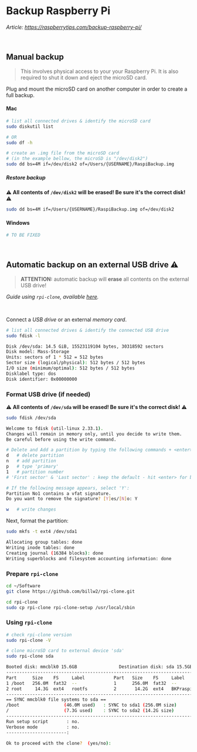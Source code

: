 # Backup Raspberry Pi

*Article: https://raspberrytips.com/backup-raspberry-pi/*

<br>

## Manual backup

> This involves physical access to your your Raspberry Pi. It is also required to shut it down and eject the microSD card.

Plug and mount the microSD card on another computer in order to create a full backup.

#### Mac
``` bash
# list all connected drives & identify the microSD card
sudo diskutil list

# OR
sudo df -h

# create an .img file from the microSD card
# (in the example bellow, the microSD is "/dev/disk2")
sudo dd bs=4M if=/dev/disk2 of=/Users/{USERNAME}/RaspiBackup.img
```

##### Restore backup

:warning: **All contents of `/dev/disk2` will be erased! Be sure it's the correct disk!** :warning:

``` bash
sudo dd bs=4M if=/Users/{USERNAME}/RaspiBackup.img of=/dev/disk2
```

#### Windows
``` powershell
# TO BE FIXED
```

<br>

## Automatic backup on an external USB drive :warning:

> **ATTENTION:** automatic backup will **erase** all contents on the external USB drive!

*Guide using `rpi-clone`, available [here](https://github.com/billw2/rpi-clone).*

<br>

Connect a *USB drive* or an external *memory card*.
``` bash
# list all connected drives & identify the connected USB drive
sudo fdisk -l

Disk /dev/sda: 14.5 GiB, 15523119104 bytes, 30318592 sectors
Disk model: Mass-Storage
Units: sectors of 1 * 512 = 512 bytes
Sector size (logical/physical): 512 bytes / 512 bytes
I/O size (minimum/optimal): 512 bytes / 512 bytes
Disklabel type: dos
Disk identifier: 0x00000000
```

### Format USB drive (if needed)

:warning: **All contents of `/dev/sda` will be erased! Be sure it's the correct disk!** :warning:

``` bash
sudo fdisk /dev/sda

Welcome to fdisk (util-linux 2.33.1).
Changes will remain in memory only, until you decide to write them.
Be careful before using the write command.

# Delete and Add a partition by typing the following commands + <enter>
d   # delete partition
n   # add partition
p   # type 'primary'
1   # partition number
# 'First sector' & 'Last sector' : keep the default - hit <enter> for both

# If the following message appears, select 'Y':
Partition No1 contains a vfat signature.
Do you want to remove the signature? [Y]es/[N]o: Y

w   # write changes
```

Next, format the partition:
``` bash
sudo mkfs -t ext4 /dev/sda1

Allocating group tables: done
Writing inode tables: done
Creating journal (16384 blocks): done
Writing superblocks and filesystem accounting information: done
```

### Prepare `rpi-clone`
``` bash
cd ~/Software
git clone https://github.com/billw2/rpi-clone.git

cd rpi-clone
sudo cp rpi-clone rpi-clone-setup /usr/local/sbin
```

### Using `rpi-clone`

```bash
# check rpi-clone version
sudo rpi-clone -V

# clone microSD card to external device 'sda'
sudo rpi-clone sda

Booted disk: mmcblk0 15.6GB                Destination disk: sda 15.5GB
---------------------------------------------------------------------------
Part      Size    FS     Label           Part   Size    FS     Label
1 /boot   256.0M  fat32  --              1      256.0M  fat32  --
2 root     14.3G  ext4   rootfs          2       14.2G  ext4   BKPraspi
---------------------------------------------------------------------------
== SYNC mmcblk0 file systems to sda ==
/boot                 (46.0M used)   : SYNC to sda1 (256.0M size)
/                     (7.3G used)    : SYNC to sda2 (14.2G size)
---------------------------------------------------------------------------
Run setup script       : no.
Verbose mode           : no.
-----------------------:

Ok to proceed with the clone?  (yes/no):
```

<br>

<!--

## Automatic backup on a *Network Share*

> The following guide will describe how to automatically backup your Raspberry Pi's SD card on a *Network Attached Storage* (NAS) in the same network.

### Prepare the NAS

Depending on your NAS's capabilities and in order to increase security, it's better if you can create a *network share* and a *user account* that will be used only from the Raspberry Pi.

This *user account* should **not have access** rights to any other folder in your NAS.

For the purpose of this guide, we assume:
```
NAS IP        :  192.168.1.50
Network share :  /raspberry
Username      :  raspi
Password      :  ******
```

### Mount share on Raspberry

Create a directory where you will mount the *network share* you created in the previous step.
``` bash
sudo mkdir /mnt/NAS
```

Mount the share:
``` bash
mount -t cifs -o user=raspi,rw,file_mode=0777,dir_mode=0777 //192.168.1.50/raspberry /mnt/NAS
Password for raspi@//192.168.1.50/raspberry:  ******
```

#### Debug mount issues

You can verify that the mount was successful by using the command `df -h` :
``` bash
Filesystem                  Size  Used Avail Use% Mounted on
/dev/root                   14G  7.2G  6.2G  54% /
devtmpfs                    430M     0  430M   0% /dev
tmpfs                       463M  5.4M  458M   2% /dev/shm
tmpfs                       463M   13M  451M   3% /run
tmpfs                       5.0M  4.0K  5.0M   1% /run/lock
tmpfs                       463M     0  463M   0% /sys/fs/cgroup
/dev/mmcblk0p1              253M   47M  206M  19% /boot
tmpfs                       93M     0   93M   0% /run/user/999
tmpfs                       93M     0   93M   0% /run/user/1000
//192.168.1.50/raspberry    7.3T  1.4T  5.9T  20% /mnt/NAS
```

You can check `kern.log` for issues during the mount.
``` bash
sudo tail -f /var/log/kern.log
```

If you see only the following, then no errors should have occurred:
``` bash
Jan 19 10:07:58 MyRaspberry kernel: [85156.395392] CIFS: Attempting to mount //192.168.1.50/raspberry
```

#### Auto mount at boot

Create the `credentials` file that will store your SAMBA *username* & *password* in `/etc/samba/`:
``` bash
sudo touch /etc/samba/credentials
```

Add **only** two lines with the exact text (replacing `{YOUR-USERNAME}` and `{YOUR-PASSWORD}`). The credentials are those of the *network server*, not your Raspberry Pi login.
``` bash
username={YOUR-USERNAME}
password={YOUR-PASSWORD}
```

Make `root` the owner and give only *read* permissions:
``` bash
chown root:root /etc/samba/credentials
sudo chmod 400 /etc/samba/credentials
```

Edit the `etc/fstab` file and add the following line (replacing accordingly):
``` bash
//192.168.1.50/Raspberry /mnt/NAS cifs _netdev,credentials=/etc/samba/credentials,rw,file_mode=0777,dir_mode=0777,comment=systemd.automount,x-systemd.mount-timeout=30  0  0
```

### Backup Raspberry card

-->